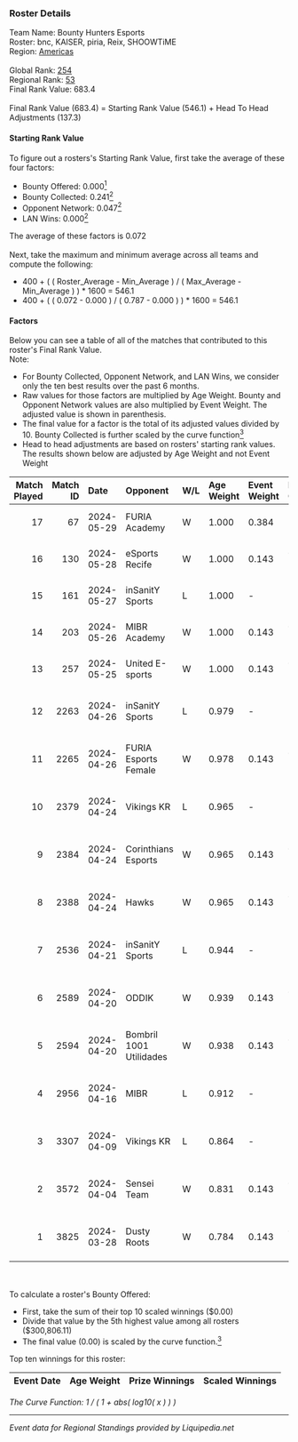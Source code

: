 ### Roster Details<br />
Team Name: Bounty Hunters Esports<br />
Roster: bnc, KAISER, piria, Reix, SHOOWTiME<br />
Region: [Americas]( ../standings_americas.md)<br />
<br />
Global Rank: [254](../standings_global.md)<br />
Regional Rank: [53]( ../standings_americas.md)<br />
Final Rank Value:  683.4<br />
<br />
Final Rank Value (683.4) = Starting Rank Value (546.1) + Head To Head Adjustments (137.3)<br />

#### Starting Rank Value<br />
To figure out a rosters's Starting Rank Value, first take the average of these four factors:<br />
- Bounty Offered: 0.000[<sup>1</sup>](#table2)
- Bounty Collected: 0.241[<sup>2</sup>](#table1)
- Opponent Network: 0.047[<sup>2</sup>](#table1)
- LAN Wins: 0.000[<sup>2</sup>](#table1)

The average of these factors is 0.072<br />
<br />
Next, take the maximum and minimum average across all teams and compute the following:<br />
- 400 + ( ( Roster_Average - Min_Average ) / ( Max_Average - Min_Average ) ) * 1600 = 546.1
- 400 + ( ( 0.072 - 0.000 ) / ( 0.787 - 0.000 ) ) * 1600 = 546.1


#### Factors<br />
Below you can see a table of all of the matches that contributed to this roster's Final Rank Value.<br />
Note:<br />

- For Bounty Collected, Opponent Network, and LAN Wins, we consider only the ten best results over the past 6 months.
- Raw values for those factors are multiplied by Age Weight. Bounty and Opponent Network values are also multiplied by Event Weight. The adjusted value is shown in parenthesis.
- The final value for a factor is the total of its adjusted values divided by 10. Bounty Collected is further scaled by the curve function[<sup>3</sup>](#curveFunction)
- Head to head adjustments are based on rosters' starting rank values. The results shown below are adjusted by Age Weight and not Event Weight
<span id="table1"></span><br />


| Match Played | Match ID | Date       | Opponent                | W/L | Age Weight | Event Weight | Bounty Collected | Opponent Network | LAN Wins  | H2H Adj. | Roster                               |
| -: | -: | :- | :- | :- | :- | :- | :- | :- | :- | -: | :- |
|           17 |       67 | 2024-05-29 | FURIA Academy           | W   | 1.000      | 0.384        | -                | 0.169 (0.065)    | 0 (0.000) |    13.35 | bnc, KAISER, piria, Reix, SHOOWTiME  |
|           16 |      130 | 2024-05-28 | eSports Recife          | W   | 1.000      | 0.143        | 0.002 (0.000)    | 0.441 (0.063)    | 0 (0.000) |    19.50 | bnc, KAISER, piria, Reix, SHOOWTiME  |
|           15 |      161 | 2024-05-27 | inSanitY Sports         | L   | 1.000      | -            | -                | -                | -         |   -12.72 | bnc, KAISER, piria, Reix, SHOOWTiME  |
|           14 |      203 | 2024-05-26 | MIBR Academy            | W   | 1.000      | 0.143        | 0.003 (0.000)    | 0.220 (0.031)    | 0 (0.000) |    16.78 | bnc, KAISER, piria, Reix, SHOOWTiME  |
|           13 |      257 | 2024-05-25 | United E-sports         | W   | 1.000      | 0.143        | 0.001 (0.000)    | -                | 0 (0.000) |    13.67 | bnc, KAISER, piria, Reix, SHOOWTiME  |
|           12 |     2263 | 2024-04-26 | inSanitY Sports         | L   | 0.979      | -            | -                | -                | -         |   -14.78 | bnc, KAISER, Reix, SHOOWTiME, Tomate |
|           11 |     2265 | 2024-04-26 | FURIA Esports Female    | W   | 0.978      | 0.143        | 0.018 (0.003)    | 0.159 (0.022)    | 0 (0.000) |    22.14 | bnc, KAISER, Reix, SHOOWTiME, Tomate |
|           10 |     2379 | 2024-04-24 | Vikings KR              | L   | 0.965      | -            | -                | -                | -         |   -10.40 | bnc, KAISER, Reix, SHOOWTiME, Tomate |
|            9 |     2384 | 2024-04-24 | Corinthians Esports     | W   | 0.965      | 0.143        | 0.002 (0.000)    | 0.458 (0.063)    | 0 (0.000) |    17.16 | bnc, KAISER, Reix, SHOOWTiME, Tomate |
|            8 |     2388 | 2024-04-24 | Hawks                   | W   | 0.965      | 0.143        | 0.000 (0.000)    | 0.220 (0.030)    | 0 (0.000) |    15.85 | bnc, KAISER, Reix, SHOOWTiME, Tomate |
|            7 |     2536 | 2024-04-21 | inSanitY Sports         | L   | 0.944      | -            | -                | -                | -         |   -13.85 | bnc, KAISER, Reix, SHOOWTiME, Tomate |
|            6 |     2589 | 2024-04-20 | ODDIK                   | W   | 0.939      | 0.143        | 0.017 (0.002)    | 0.494 (0.066)    | 0 (0.000) |    24.93 | bnc, KAISER, Reix, SHOOWTiME, Tomate |
|            5 |     2594 | 2024-04-20 | Bombril 1001 Utilidades | W   | 0.938      | 0.143        | 0.003 (0.000)    | 0.144 (0.019)    | 0 (0.000) |    19.53 | bnc, KAISER, Reix, SHOOWTiME, Tomate |
|            4 |     2956 | 2024-04-16 | MIBR                    | L   | 0.912      | -            | -                | -                | -         |    -0.11 | bnc, KAISER, Reix, SHOOWTiME, Tomate |
|            3 |     3307 | 2024-04-09 | Vikings KR              | L   | 0.864      | -            | -                | -                | -         |    -8.35 | bnc, KAISER, Reix, SHOOWTiME, Tomate |
|            2 |     3572 | 2024-04-04 | Sensei Team             | W   | 0.831      | 0.143        | 0.003 (0.000)    | 0.482 (0.057)    | 0 (0.000) |    18.48 | bnc, KAISER, Reix, SHOOWTiME, Tomate |
|            1 |     3825 | 2024-03-28 | Dusty Roots             | W   | 0.784      | 0.143        | 0.003 (0.000)    | 0.425 (0.048)    | -         |    16.14 | bnc, KAISER, Reix, SHOOWTiME, Tomate |

<br />
<span id="table2"></span><br />
To calculate a roster's Bounty Offered:<br />

- First, take the sum of their top 10 scaled winnings ($0.00)
- Divide that value by the 5th highest value among all rosters ($300,806.11)
- The final value (0.00) is scaled by the curve function.[<sup>3</sup>](#curveFunction)

Top ten winnings for this roster:<br />

| Event Date | Age Weight | Prize Winnings | Scaled Winnings |
| :- | -: | :- | :- |


<span id="curveFunction"></span>_The Curve Function: 1 / ( 1 + abs( log10( x ) ) )_<br />

---
_Event data for Regional Standings provided by Liquipedia.net_<br />
